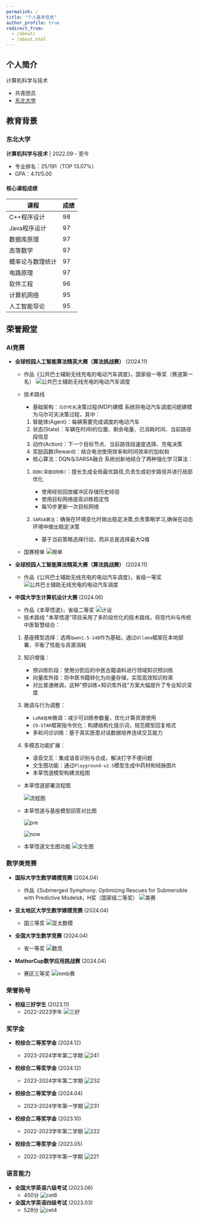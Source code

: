 ```yaml
---
permalink: /
title: "个人基本信息"
author_profile: true
redirect_from: 
  - /about/
  - /about.html
---
```


## 个人简介

计算机科学与技术

- 共青团员
- [东北大学](https://ehall.neuq.edu.cn/)

## 教育背景

### 东北大学

**计算机科学与技术** | 2022.09 - 至今

- 专业排名：25/191（TOP 13.07%）
- GPA：4.11/5.00

#### 核心课程成绩

| 课程 | 成绩 |
|------|------|
| C++程序设计 | 98 |
| Java程序设计 | 97 |
| 数据库原理 | 97 |
| 高等数学 | 97 |
| 概率论与数理统计 | 97 |
| 电路原理 | 97 |
| 软件工程 | 96 |
| 计算机网络 | 95 |
| 人工智能导论 | 95 |

## 荣誉殿堂

### AI竞赛

- **全球校园人工智能算法精英大赛（算法挑战赛）** (2024.11)
  - 作品《公共巴士辅助无线充电的电动汽车调度》，国家级一等奖（赛道第一名）
  ![公共巴士辅助无线充电的电动汽车调度](images/挑战国.jpg "挑战国")
  - 技术路线
    - 基础架构：`马尔可夫`决策过程(MDP)建模
    系统将电动汽车调度问题建模为马尔可夫决策过程，其中：

    1. 智能体(Agent)：每辆需要完成调度的电动汽车
    2. 状态(State)：车辆在时间t的位置、剩余电量、已消耗时间、当前路径段信息
    3. 动作(Action)：下一个目标节点、当前路径段速度选择、充电决策
    4. 奖励函数(Reward)：结合电池使用效率和时间效率的加权和

    - 核心算法：DQN与SARSA融合
    系统创新地结合了两种强化学习算法：

    1. `DQN(深度Q网络)`：擅长生成全局最优路径,负责生成初步路径并进行局部优化

       - 使用经验回放缓冲区存储历史经验
       - 使用目标网络提高训练稳定性
       - 每10步更新一次目标网络

    2. `SARSA算法`：确保在环境变化时做出稳定决策,负责策略学习,确保在动态环境中做出稳定决策

       - 基于当前策略选择行动，而非总是选择最大Q值
  - 国赛榜单
  ![榜单](images/bus.png "榜单")

- **全球校园人工智能算法精英大赛（算法挑战赛）** (2024.11)
  - 作品《公共巴士辅助无线充电的电动汽车调度》，省级一等奖
  ![公共巴士辅助无线充电的电动汽车调度](images/挑战省.jpg "挑战省")

- **中国大学生计算机设计大赛** (2024.06)
  - 作品《本草悟道》，省级二等奖
  ![计设](images/激射.jpg "计设")
  - 技术路线
  "本草悟道"项目采用了多阶段优化的技术路线，将现代AI与传统中医智慧结合：

  1. 基座模型选择：选用`Qwen1.5-14B`作为基础，通过`Ollama`框架在本地部署，平衡了性能与资源消耗
  2. 知识增强：

     - 预训练阶段：使用分割后的中医古籍语料进行领域知识预训练
     - 向量库外挂：将中医书籍转化为向量存储，实现高效知识检索
     - 对比普通微调，这种"预训练+知识库外挂"方案大幅提升了专业知识深度
  3. 微调与行为调整：

     - `LoRA低秩`微调：减少可训练参数量，优化计算资源使用
     - `CO-STAR`框架指令优化：构建结构化提示词，规范模型回复格式
     - 多轮问诊训练：基于真实医患对话数据培养连续交互能力

  4. 多模态功能扩展：

     - 语音交互：集成语音识别与合成，解决打字不便问题
     - 文生图功能：通过`Playground-v2.5`模型生成中药材和经脉图片
     - 本草悟道模型构建流程图
  
  - 本草悟道部署流程图
  
    ![流程图](images/wudao流程.svg "流程图")

  - 本草悟道与基座模型回答对比图
  
    ![pre](images/wudaopre.png "pre")

    ![now](images/wudaonow.png "now")

  - 本草悟道文生图功能
    ![文生图](images/stablediffusion.png "文生图")

### 数学类竞赛

- **国际大学生数学建模竞赛** (2024.04)
  - 作品《Submerged Symphony: Optimizing Rescues for Submersible with Predictive Models》，H奖（国家级二等奖）
  ![美赛](images/数学建模H奖.jpg "美赛h")

- **亚太地区大学生数学建模竞赛** (2024.04)
  - 国三等奖
  ![亚太数模](images/apmcm.jpg "apmcm")

- **全国大学生数学竞赛** (2024.04)
  - 省一等奖
  ![数竞](images/math.jpg "math")

- **MathorCup数学应用挑战赛** (2024.04)
  - 赛区三等奖
  ![mmb赛](images/mmb.jpg "mmb")

### 荣誉称号

- **校级三好学生** (2023.11)
  - 2022-2023学年
![三好](images/3h.jpg "三好")

### 奖学金

- **校综合二等奖学金** (2024.12)
  - 2023-2024学年第二学期
![241](images/241.jpg "241")

- **校综合二等奖学金** (2024.12)
  - 2023-2024学年第二学期
![232](images/232.jpg "232")

- **校综合二等奖学金** (2024.04)
  - 2023-2024学年第一学期
![231](images/231.jpg "231")

- **校综合二等奖学金** (2023.10)
  - 2022-2023学年第二学期
![222](images/222.jpg "222")

- **校综合二等奖学金** (2023.05)
  - 2022-2023学年第一学期
![221](images/221.jpg "221")

### 语言能力

- **全国大学英语六级考试** (2023.06)
  - 450分
![cet6](images/cet6.png "cet6")
- **全国大学英语四级考试** (2023.03)
  - 528分
![cet4](images/cet4.png "cet4")